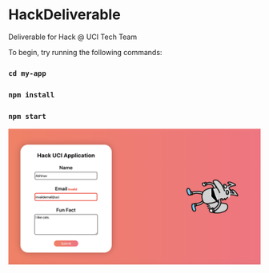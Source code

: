 # HackDeliverable

Deliverable for Hack @ UCI Tech Team

To begin, try running the following commands:

### `cd my-app`

### `npm install`

### `npm start`

![Image](./my-app/demo.png)
